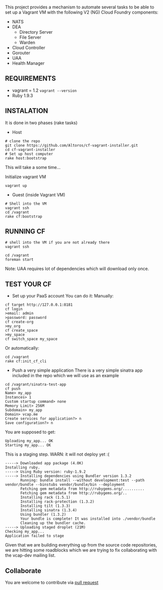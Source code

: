 This project provides a mechanism to automate several tasks to be able to set up a Vagrant VM with the following V2 (NG) Cloud Foundry components:
* NATS
* DEA
  * Directory Server
  * File Server
  * Warden
* Cloud Controller
* Gorouter
* UAA
* Health Manager

REQUIREMENTS
--
* vagrant = 1.2
```vagrant --version```
* Ruby 1.9.3

INSTALATION
--
It is done in two phases (rake tasks)
* Host

```
# clone the repo
git clone https://github.com/Altoros/cf-vagrant-installer.git
cd cf-vagrant-installer
# Set up host computer
rake host:bootstrap
```

This will take a some time... 

Initialize vagrant VM
```
vagrant up
```

* Guest (inside Vagrant VM)

```
# Shell into the VM 
vagrant ssh
cd /vagrant
rake cf:bootstrap
```

RUNNING CF
--

```
# shell into the VM if you are not already there
vagrant ssh

cd /vagrant
foreman start
```

Note: UAA requires lot of dependencies which will download only once.

TEST YOUR CF
--
* Set up your PaaS account
You can do it:
Manually:

```
cf target http://127.0.0.1:8181
cf login
>email: admin
>password: password
cf create-org
>my_org
cf create_space
>my_space
cf switch_space my_space
```

Or automatically:

```
cd /vagrant
rake cf:init_cf_cli 
```

* Push a very simple application
There is a very simple sinatra app included in the repo which we will use as an example

```
cd /vagrant/sinatra-test-app
cf push
Name> my_app
Instances> 1
Custom startup command> none
Memory Limit> 256M
Subdomain> my_app
Domain> vcap.me
Create services for application?> n
Save configuration?> n
```

You are supposed to get:

```
Uploading my_app... OK
Starting my_app... OK
```

This is a staging step. WARN: it will not deploy yet :(

```
-----> Downloaded app package (4.0K)
Installing ruby.
-----> Using Ruby version: ruby-1.9.2
-----> Installing dependencies using Bundler version 1.3.2
       Running: bundle install --without development:test --path vendor/bundle --binstubs vendor/bundle/bin --deployment
       Fetching gem metadata from http://rubygems.org/..........
       Fetching gem metadata from http://rubygems.org/..
       Installing rack (1.5.1)
       Installing rack-protection (1.3.2)
       Installing tilt (1.3.3)
       Installing sinatra (1.3.4)
       Using bundler (1.3.2)
       Your bundle is complete! It was installed into ./vendor/bundle
       Cleaning up the bundler cache.
-----> Uploading staged droplet (21M)
Checking my_app...
Application failed to stage
```


Given that we are building everything up from the source code repositories, we are hitting some roadblocks which we are trying to fix collaborating with the vcap-dev mailing list.



Collaborate
--
You are welcome to contribute via [pull request](https://help.github.com/articles/using-pull-requests)
